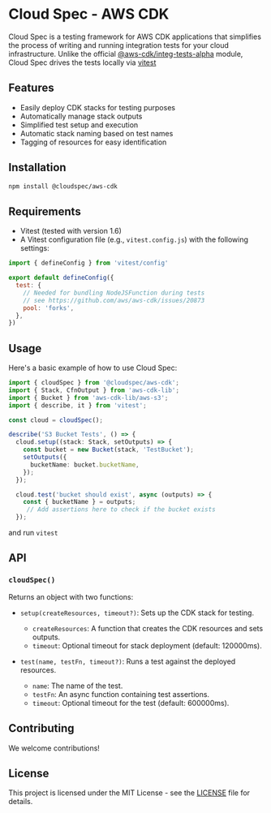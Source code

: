 # Cloud Spec - AWS CDK

Cloud Spec is a testing framework for AWS CDK applications that simplifies the process of writing and running integration tests for your cloud infrastructure. Unlike the official [@aws-cdk/integ-tests-alpha](https://docs.aws.amazon.com/cdk/api/v2/docs/integ-tests-alpha-readme.html) module, Cloud Spec drives the tests locally via [vitest](https://vitest.dev/)

## Features

- Easily deploy CDK stacks for testing purposes
- Automatically manage stack outputs
- Simplified test setup and execution
- Automatic stack naming based on test names
- Tagging of resources for easy identification

## Installation

```bash
npm install @cloudspec/aws-cdk
```

## Requirements

- Vitest (tested with version 1.6)
- A Vitest configuration file (e.g., `vitest.config.js`) with the following settings:

```javascript
import { defineConfig } from 'vitest/config'

export default defineConfig({
  test: {
    // Needed for bundling NodeJSFunction during tests
    // see https://github.com/aws/aws-cdk/issues/20873
    pool: 'forks',
  },
})
```

## Usage

Here's a basic example of how to use Cloud Spec:

```typescript
import { cloudSpec } from '@cloudspec/aws-cdk';
import { Stack, CfnOutput } from 'aws-cdk-lib';
import { Bucket } from 'aws-cdk-lib/aws-s3';
import { describe, it } from 'vitest';

const cloud = cloudSpec();

describe('S3 Bucket Tests', () => {
  cloud.setup((stack: Stack, setOutputs) => {
    const bucket = new Bucket(stack, 'TestBucket');
    setOutputs({
      bucketName: bucket.bucketName,
    });
  });

  cloud.test('bucket should exist', async (outputs) => {
    const { bucketName } = outputs;
     // Add assertions here to check if the bucket exists
  });
```

and run `vitest`

## API

### `cloudSpec()`

Returns an object with two functions:

- `setup(createResources, timeout?)`: Sets up the CDK stack for testing.
  - `createResources`: A function that creates the CDK resources and sets outputs.
  - `timeout`: Optional timeout for stack deployment (default: 120000ms).

- `test(name, testFn, timeout?)`: Runs a test against the deployed resources.
  - `name`: The name of the test.
  - `testFn`: An async function containing test assertions.
  - `timeout`: Optional timeout for the test (default: 600000ms).

## Contributing

We welcome contributions!

## License

This project is licensed under the MIT License - see the [LICENSE](LICENSE) file for details.